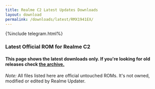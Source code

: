 ```yaml
---
title: Realme C2 Latest Updates Downloads
layout: download
permalink: /downloads/latest/RMX1941EX/
---
```

<script>
    $(document).ready(function () {
        loadLatest("RMX1941EX");
    });
</script>

{%include telegram.html%}

<div class="col-12 mx-auto">
    <h3 class="title bg-light p-2 rounded">Latest Official ROM for Realme C2</h3>
    <h4>This page shows the latest downloads only. If you're looking for old releases check
        <a href="/downloads/archive/RMX1941EX/">the archive.</a></h4>
    <p><i>Note: </i>All files listed here are official untouched ROMs.
        It's not owned, modified or edited by Realme Updater.</p>
    <div id="downloads">
    </div>
</div>